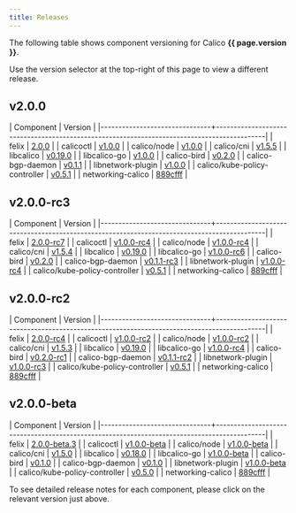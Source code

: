 ```yaml
---
title: Releases
---
```


The following table shows component versioning for Calico  **{{ page.version }}**.

Use the version selector at the top-right of this page to view a different release.

## v2.0.0

| Component                     | Version                                                                                    |
|-------------------------------+--------------------------------------------------------------------------------------------|
| felix                         | [2.0.0](https://github.com/projectcalico/felix/releases/tag/2.0.0)                         |
| calicoctl                     | [v1.0.0](https://github.com/projectcalico/calico-containers/releases/tag/v1.0.0)           |
| calico/node                   | [v1.0.0](https://github.com/projectcalico/calico-containers/releases/tag/v1.0.0)           |
| calico/cni                    | [v1.5.5](https://github.com/projectcalico/calico-cni/releases/tag/v1.5.5)                  |
| libcalico                     | [v0.19.0](https://github.com/projectcalico/libcalico/releases/tag/v0.19.0)                 |
| libcalico-go                  | [v1.0.0](https://github.com/projectcalico/libcalico-go/releases/tag/v1.0.0)                |
| calico-bird                   | [v0.2.0](https://github.com/projectcalico/calico-bird/releases/tag/v0.2.0)                 |
| calico-bgp-daemon             | [v0.1.1](https://github.com/projectcalico/calico-bgp-daemon/releases/tag/v0.1.1)           |
| libnetwork-plugin             | [v1.0.0](https://github.com/projectcalico/libnetwork-plugin/releases/tag/v1.0.0)           |
| calico/kube-policy-controller | [v0.5.1](https://github.com/projectcalico/k8s-policy/releases/tag/v0.5.1)                  |
| networking-calico             | [889cfff](http://git.openstack.org/cgit/openstack/networking-calico/tree/?id=889cfff)      |


## v2.0.0-rc3

| Component                     | Version                                                                                    |
|-------------------------------+--------------------------------------------------------------------------------------------|
| felix                         | [2.0.0-rc7](https://github.com/projectcalico/felix/releases/tag/2.0.0-rc7)                 |
| calicoctl                     | [v1.0.0-rc4](https://github.com/projectcalico/calico-containers/releases/tag/v1.0.0-rc2)   |
| calico/node                   | [v1.0.0-rc4](https://github.com/projectcalico/calico-containers/releases/tag/v1.0.0-rc2)   |
| calico/cni                    | [v1.5.4](https://github.com/projectcalico/calico-cni/releases/tag/v1.5.4)                  |
| libcalico                     | [v0.19.0](https://github.com/projectcalico/libcalico/releases/tag/v0.19.0)                 |
| libcalico-go                  | [v1.0.0-rc6](https://github.com/projectcalico/libcalico-go/releases/tag/v1.0.0-rc6)        |
| calico-bird                   | [v0.2.0](https://github.com/projectcalico/calico-bird/releases/tag/v0.2.0)                 |
| calico-bgp-daemon             | [v0.1.1-rc3](https://github.com/projectcalico/calico-bgp-daemon/releases/tag/v0.1.1-rc3)   |
| libnetwork-plugin             | [v1.0.0-rc4](https://github.com/projectcalico/libnetwork-plugin/releases/tag/v1.0.0-rc4)   |
| calico/kube-policy-controller | [v0.5.1](https://github.com/projectcalico/k8s-policy/releases/tag/v0.5.1)                  |
| networking-calico             | [889cfff](http://git.openstack.org/cgit/openstack/networking-calico/tree/?id=889cfff)      |

## v2.0.0-rc2

| Component                     | Version                                                                                    |
|-------------------------------+--------------------------------------------------------------------------------------------|
| felix                         | [2.0.0-rc4](https://github.com/projectcalico/felix/releases/tag/2.0.0-rc4)                 |
| calicoctl                     | [v1.0.0-rc2](https://github.com/projectcalico/calico-containers/releases/tag/v1.0.0-rc2)   |
| calico/node                   | [v1.0.0-rc2](https://github.com/projectcalico/calico-containers/releases/tag/v1.0.0-rc2)   |
| calico/cni                    | [v1.5.3](https://github.com/projectcalico/calico-cni/releases/tag/v1.5.3)                  |
| libcalico                     | [v0.19.0](https://github.com/projectcalico/libcalico/releases/tag/v0.19.0)                 |
| libcalico-go                  | [v1.0.0-rc4](https://github.com/projectcalico/libcalico-go/releases/tag/v1.0.0-rc4)        |
| calico-bird                   | [v0.2.0-rc1](https://github.com/projectcalico/calico-bird/releases/tag/v0.2.0-rc1)         |
| calico-bgp-daemon             | [v0.1.1-rc2](https://github.com/projectcalico/calico-bgp-daemon/releases/tag/v0.1.1-rc2)   |
| libnetwork-plugin             | [v1.0.0-rc3](https://github.com/projectcalico/libnetwork-plugin/releases/tag/v1.0.0-rc3)   |
| calico/kube-policy-controller | [v0.5.1](https://github.com/projectcalico/k8s-policy/releases/tag/v0.5.1)                  |
| networking-calico             | [889cfff](http://git.openstack.org/cgit/openstack/networking-calico/tree/?id=889cfff)      |

## v2.0.0-beta

| Component                     | Version                                                                                    |
|-------------------------------+--------------------------------------------------------------------------------------------|
| felix                         | [2.0.0-beta.3](https://github.com/projectcalico/felix/releases/tag/2.0.0-beta.3)           |
| calicoctl                     | [v1.0.0-beta](https://github.com/projectcalico/calico-containers/releases/tag/v1.0.0-beta) |
| calico/node                   | [v1.0.0-beta](https://github.com/projectcalico/calico-containers/releases/tag/v1.0.0-beta) |
| calico/cni                    | [v1.5.0](https://github.com/projectcalico/calico-cni/releases/tag/v1.5.0)                  |
| libcalico                     | [v0.18.0](https://github.com/projectcalico/libcalico/releases/tag/v0.18.0)                 |
| libcalico-go                  | [v1.0.0-beta](https://github.com/projectcalico/libcalico-go/releases/tag/v1.0.0-beta)      |
| calico-bird                   | [v0.1.0](https://github.com/projectcalico/calico-bird/releases/tag/v0.1.0)                 |
| calico-bgp-daemon             | [v0.1.0](https://github.com/projectcalico/calico-bgp-daemon/releases/tag/v0.1.0)           |
| libnetwork-plugin             | [v1.0.0-beta](https://github.com/projectcalico/libnetwork-plugin/releases/tag/v1.0.0-beta) |
| calico/kube-policy-controller | [v0.5.0](https://github.com/projectcalico/k8s-policy/releases/tag/v0.5.0)                  |
| networking-calico             | [889cfff](http://git.openstack.org/cgit/openstack/networking-calico/tree/?id=889cfff)      |

To see detailed release notes for each component, please click on the relevant
version just above.
